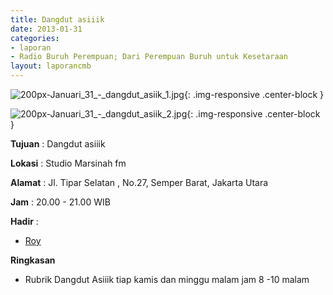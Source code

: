 ```yaml
---
title: Dangdut asiiik 
date: 2013-01-31
categories:
- laporan
- Radio Buruh Perempuan; Dari Perempuan Buruh untuk Kesetaraan
layout: laporancmb
---
```



![200px-Januari_31_-_dangdut_asiik_1.jpg](/uploads/200px-Januari_31_-_dangdut_asiik_1.jpg){: .img-responsive .center-block }

![200px-Januari_31_-_dangdut_asiik_2.jpg](/uploads/200px-Januari_31_-_dangdut_asiik_2.jpg){: .img-responsive .center-block }


**Tujuan** : Dangdut asiiik 

**Lokasi** : Studio Marsinah fm 

**Alamat** : Jl. Tipar Selatan , No.27, Semper Barat, Jakarta Utara 

**Jam** : 20.00 - 21.00 WIB 

**Hadir** :
* [Roy](http://wiki.ciptamedia.org/wiki/Roy)

**Ringkasan**  
* Rubrik Dangdut Asiiik tiap kamis dan minggu malam jam 8 -10 malam
